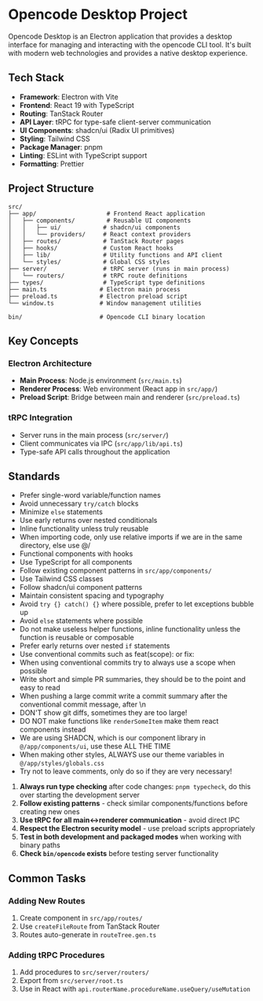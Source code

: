 # Opencode Desktop Project

Opencode Desktop is an Electron application that provides a desktop interface for managing and interacting with the opencode CLI tool.
It's built with modern web technologies and provides a native desktop experience.

## Tech Stack

- **Framework**: Electron with Vite
- **Frontend**: React 19 with TypeScript
- **Routing**: TanStack Router
- **API Layer**: tRPC for type-safe client-server communication
- **UI Components**: shadcn/ui (Radix UI primitives)
- **Styling**: Tailwind CSS
- **Package Manager**: pnpm
- **Linting**: ESLint with TypeScript support
- **Formatting**: Prettier

## Project Structure

```
src/
├── app/                    # Frontend React application
│   ├── components/         # Reusable UI components
│   │   ├── ui/            # shadcn/ui components
│   │   └── providers/     # React context providers
│   ├── routes/            # TanStack Router pages
│   ├── hooks/             # Custom React hooks
│   ├── lib/               # Utility functions and API client
│   └── styles/            # Global CSS styles
├── server/                # tRPC server (runs in main process)
│   └── routers/           # tRPC route definitions
├── types/                 # TypeScript type definitions
├── main.ts               # Electron main process
├── preload.ts            # Electron preload script
└── window.ts             # Window management utilities

bin/                      # Opencode CLI binary location
```

## Key Concepts

### Electron Architecture

- **Main Process**: Node.js environment (`src/main.ts`)
- **Renderer Process**: Web environment (React app in `src/app/`)
- **Preload Script**: Bridge between main and renderer (`src/preload.ts`)

### tRPC Integration

- Server runs in the main process (`src/server/`)
- Client communicates via IPC (`src/app/lib/api.ts`)
- Type-safe API calls throughout the application

## Standards

- Prefer single-word variable/function names
- Avoid unnecessary `try/catch` blocks
- Minimize `else` statements
- Use early returns over nested conditionals
- Inline functionality unless truly reusable
- When importing code, only use relative imports if we are in the same directory, else use @/
- Functional components with hooks
- Use TypeScript for all components
- Follow existing component patterns in `src/app/components/`
- Use Tailwind CSS classes
- Follow shadcn/ui component patterns
- Maintain consistent spacing and typography
- Avoid `try {} catch() {}` where possible, prefer to let exceptions bubble up
- Avoid `else` statements where possible
- Do not make useless helper functions, inline functionality unless the function is reusable or composable
- Prefer early returns over nested `if` statements
- Use conventional commits such as feat(scope): <desc> or fix: <desc>
- When using conventional commits try to always use a scope when possible
- Write short and simple PR summaries, they should be to the point and easy to read
- When pushing a large commit write a commit summary after the conventional commit message, after \n
- DON'T show git diffs, sometimes they are too large!
- DO NOT make functions like `renderSomeItem` make them react components instead
- We are using SHADCN, which is our component library in `@/app/components/ui`, use these ALL THE TIME
- When making other styles, ALWAYS use our theme variables in `@/app/styles/globals.css`
- Try not to leave comments, only do so if they are very necessary!

1. **Always run type checking** after code changes: `pnpm typecheck`, do this over starting the development server
2. **Follow existing patterns** - check similar components/functions before creating new ones
3. **Use tRPC for all main↔renderer communication** - avoid direct IPC
4. **Respect the Electron security model** - use preload scripts appropriately
5. **Test in both development and packaged modes** when working with binary paths
6. **Check `bin/opencode` exists** before testing server functionality

## Common Tasks

### Adding New Routes

1. Create component in `src/app/routes/`
2. Use `createFileRoute` from TanStack Router
3. Routes auto-generate in `routeTree.gen.ts`

### Adding tRPC Procedures

1. Add procedures to `src/server/routers/`
2. Export from `src/server/root.ts`
3. Use in React with `api.routerName.procedureName.useQuery/useMutation`
